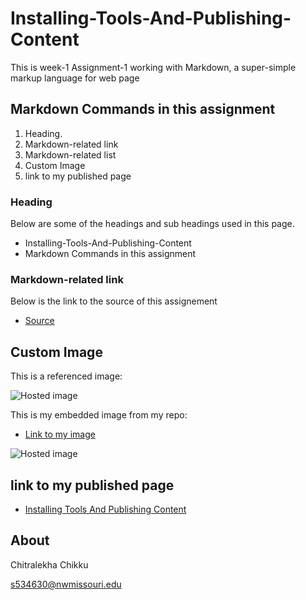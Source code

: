 # Installing-Tools-And-Publishing-Content
This is week-1 Assignment-1 working  with Markdown, a super-simple markup language for web page

## Markdown Commands in this assignment

1. Heading. 
1. Markdown-related link
1. Markdown-related list
1. Custom Image 
1. link to my published page 

### Heading
 Below are some of the headings and sub headings used in this page.
-  Installing-Tools-And-Publishing-Content
-  Markdown Commands in this assignment 

 ### Markdown-related link
  Below is the link to the source of this assignement
  
  - [Source](https://profcase.github.io/working-with-markdown/ "Working With Markdown Webpage")
   


## Custom Image

This is a referenced image:

![Hosted image](https://s.abcnews.com/images/Business/GTY_rabbit_sr_140508_16x9_992.jpg "imge")

This is my embedded image from my repo:
 - [Link to my image](https://chitralekhach.github.io/bunny.jpg "bunny")

![Hosted image](https://chitralekhach.github.io/bunny.jpg "bunny")


## link to my published page 
 
   - [Installing Tools And Publishing Content](https://chitralekhach.github.io/ "XYZ")

##  About

Chitralekha Chikku

s534630@nwmissouri.edu

